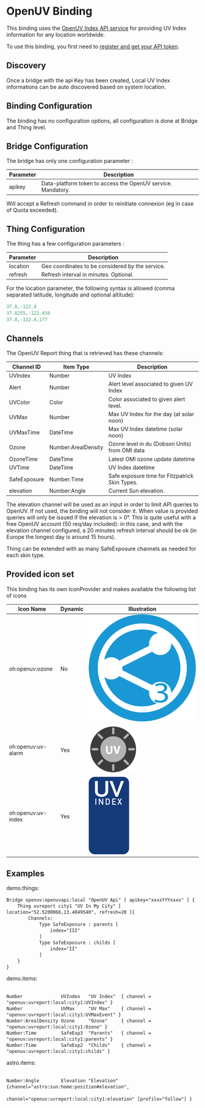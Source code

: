 # OpenUV Binding

This binding uses the [OpenUV Index API service](https://www.openuv.io/) for providing UV Index information for any location worldwide.

To use this binding, you first need to [register and get your API token](https://www.openuv.io/auth/google).

## Discovery

Once a bridge with the api Key has been created, Local UV Index informations can be auto discovered based on system location.

## Binding Configuration

The binding has no configuration options, all configuration is done at Bridge and Thing level.

## Bridge Configuration

The bridge has only one configuration parameter :

| Parameter | Description                                                  |
|-----------|--------------------------------------------------------------|
| apikey    | Data-platform token to access the OpenUV service. Mandatory. |

Will accept a Refresh command in order to reinitiate connexion (eg in case of Quota exceeded).

## Thing Configuration

The thing has a few configuration parameters :

| Parameter | Description                                                  |
|-----------|--------------------------------------------------------------|
| location  | Geo coordinates to be considered by the service.             |
| refresh   | Refresh interval in minutes. Optional.                       |

For the location parameter, the following syntax is allowed (comma separated latitude, longitude and optional altitude):

```java
37.8,-122.4
37.8255,-122.456
37.8,-122.4,177
```

## Channels

The OpenUV Report thing that is retrieved has these channels:

| Channel ID   | Item Type           | Description                                     |
|--------------|---------------------|-------------------------------------------------|
| UVIndex      | Number              | UV Index                                        |
| Alert        | Number              | Alert level associated to given UV Index        |
| UVColor      | Color               | Color associated to given alert level.          |
| UVMax        | Number              | Max UV Index for the day (at solar noon)        |
| UVMaxTime    | DateTime            | Max UV Index datetime (solar noon)              |
| Ozone        | Number:ArealDensity | Ozone level in du (Dobson Units) from OMI data  |
| OzoneTime    | DateTime            | Latest OMI ozone update datetime                |
| UVTime       | DateTime            | UV Index datetime                               |
| SafeExposure | Number:Time         | Safe exposure time for Fitzpatrick Skin Types.  |
| elevation    | Number:Angle        | Current Sun elevation.                          |

The elevation channel will be used as an input in order to limit API queries to OpenUV. If not used,
the binding will not consider it. When value is provided queries will only be issued if the elevation is > 0°.
This is quite useful with a free OpenUV account (50 req/day included): in this case, and with the elevation channel configured, a 20 minutes refresh interval should be ok (in Europe the longest day is around 15 hours).

Thing can be extended with as many SafeExposure channels as needed for each skin type.

## Provided icon set

This binding has its own IconProvider and makes available the following list of icons

| Icon Name          | Dynamic | Illustration |
|--------------------|---------|--------------|
| oh:openuv:ozone    |   No    | ![](src/main/resources/icon/ozone.svg) |
| oh:openuv:uv-alarm |   Yes   | ![](src/main/resources/icon/uv-alarm.svg) |
| oh:openuv:uv-index |   Yes   | ![](src/main/resources/icon/uv-index.svg) |

## Examples

demo.things:

```xtend
Bridge openuv:openuvapi:local "OpenUV Api" [ apikey="xxxxYYYxxxx" ] {
    Thing uvreport city1 "UV In My City" [ location="52.5200066,13.4049540", refresh=20 ]{
        Channels:
            Type SafeExposure : parents [       
                index="III"
            ]
            Type SafeExposure : childs [
                index="II"
            ]
    }
}

```

demo.items:

```xtend

Number              UVIndex   "UV Index"  { channel = "openuv:uvreport:local:city1:UVIndex" }
Number              UVMax     "UV Max"    { channel = "openuv:uvreport:local:city1:UVMaxEvent" }
Number:ArealDensity Ozone     "Ozone"     { channel = "openuv:uvreport:local:city1:Ozone" }
Number:Time         SafeExp3  "Parents"   { channel = "openuv:uvreport:local:city1:parents" }
Number:Time         SafeExp2  "Childs"    { channel = "openuv:uvreport:local:city1:childs" }

```

astro.items:

```xtend

Number:Angle        Elevation "Elevation" {channel="astro:sun:home:position#elevation",
                                           channel="openuv:uvreport:local:city1:elevation" [profile="follow"] }

```
